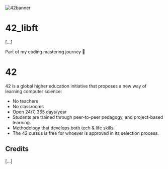 ![42banner](https://github.com/user-attachments/assets/842eb8b3-406b-4eb2-b257-1133cdb59218)

# 42_libft

[...]

Part of my coding mastering journey 🥷

# 42

42 is a global higher education initiative that proposes a new way of learning computer science:
- No teachers
- No classrooms
- Open 24/7, 365 days/year
- Students are trained through peer-to-peer pedagogy, and project-based learning.
- Methodology that develops both tech & life skills.
- The 42 cursus is free for whoever is approved in its selection process.

## Credits

[...]
